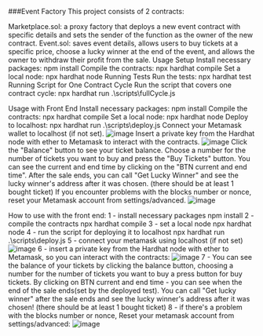 ###Event Factory
This project consists of 2 contracts:

Marketplace.sol: a proxy factory that deploys a new event contract with specific details and sets the sender of the function as the owner of the new contract.
Event.sol: saves event details, allows users to buy tickets at a specific price, choose a lucky winner at the end of the event, and allows the owner to withdraw their profit from the sale.
Usage
Setup
Install necessary packages: npm install
Compile the contracts: npx hardhat compile
Set a local node: npx hardhat node
Running Tests
Run the tests: npx hardhat test
Running Script for One Contract Cycle
Run the script that covers one contract cycle: npx hardhat run .\scripts\fullCycle.js


Usage with Front End
Install necessary packages: npm install
Compile the contracts: npx hardhat compile
Set a local node: npx hardhat node
Deploy to localhost: npx hardhat run .\scripts\deploy.js
Connect your Metamask wallet to localhost (if not set). 
![image](https://user-images.githubusercontent.com/88675952/229177094-acde568b-94a7-4c93-9f69-6e15a3513c61.png)
Insert a private key from the Hardhat node with ether to Metamask to interact with the contracts.
![image](https://user-images.githubusercontent.com/88675952/229177869-0aa97b9f-99e7-4d13-9352-a218421d599d.png)
Click the "Balance" button to see your ticket balance. Choose a number for the number of tickets you want to buy and press the "Buy Tickets" button. You can see the current and end time by clicking on the "BTN current and end time". After the sale ends, you can call "Get Lucky Winner" and see the lucky winner's address after it was chosen. (there should be at least 1 bought ticket)
If you encounter problems with the blocks number or nonce, reset your Metamask account from settings/advanced.
![image](https://user-images.githubusercontent.com/88675952/229178583-d31f8c84-3da9-40f5-af46-7283983ddf04.png)

How to use with the front end:
1 - install necessary packages 
npm install
2 - compile the contracts 
npx hardhat compile
3 - set a local node
npx hardhat node
4 - run the script for deploying it to localhost
npx hardhat run .\scripts\deploy.js
5 - connect your metamask using localhost (if not set)
![image](https://user-images.githubusercontent.com/88675952/229177094-acde568b-94a7-4c93-9f69-6e15a3513c61.png)
6 - insert a private key from the Hardhat node with ether to Metamask, so you can interact with the contracts:
![image](https://user-images.githubusercontent.com/88675952/229177869-0aa97b9f-99e7-4d13-9352-a218421d599d.png)
7 - You can see the balance of your tickets by clicking the balance button, choosing a number for the number of tickets you want to buy a press button for buy tickets.
By clicking on BTN current and end time - you can see when the end of the sale ends(set by the deployed test). You can call "Get lucky winner" after the sale ends and see the lucky winner's address after it was chosen! (there should be at least 1 bought ticket)
8 - if there's a problem with the blocks number or nonce, Reset your metamask account from settings/advanced:
![image](https://user-images.githubusercontent.com/88675952/229178583-d31f8c84-3da9-40f5-af46-7283983ddf04.png)



